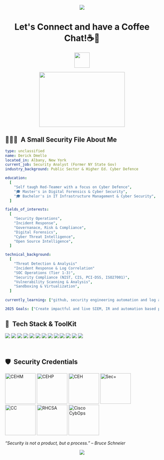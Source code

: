 <p align="center">
  <img src="https://capsule-render.vercel.app/api?type=waving&color=gradient&text=Hello%20There%20!!&height=200&section=header"/>
</p>

<h1 align="center">
  Let's Connect and have a Coffee Chat!☕💬
</h1>

<p align="center">
<a href="https://www.linkedin.com/in/dmelloderick/">
  <img height="50" src="https://user-images.githubusercontent.com/46517096/166973395-19676cd8-f8ec-4abf-83ff-da8243505b82.png"/>
</a>
  
</p>

<p align="center">
  <img src="https://media.giphy.com/media/qgQUggAC3Pfv687qPC/giphy.gif" width="280" height="180" />
</p>

<h2> 👨🏻‍💻 &nbsp;A Small Security File About Me </h2>

```yaml
type: unclassified
name: Derick Dmello
located_in: Albany, New York
current_job: Security Analyst (Former NY State Gov)
industry_background: Public Sector & Higher Ed. Cyber Defence

education:
  [
    "Self taugh Red-Teamer with a focus on Cyber Defence",
    "🎓 Master's in Digital Forensics & Cyber Security",
    "🎓 Bachelor's in IT Infrastructure Management & Cyber Security",
  ]

fields_of_interests:
  [
    "Security Operations",
    "Incident Response",
    "Governanace, Risk & Compliance",
    "Digital Forensics",
    "Cyber Threat Intelligence",
    "Open Source Intelligence",
  ]

technical_background:
  [
    "Threat Detection & Analysis"
    "Incident Response & Log Correlation"
    "SOC Operations (Tier 1-3)",
    "Security Compliance (NIST, CIS, PCI-DSS, ISO27001)",
    "Vulnerability Scanning & Analysis",
    "Sandboxing & Virtualization",
  ]
  
currently_learning: ["github, security engineering automation and log aggregating automation"]

2025 Goals: ["Create impactful and live SIEM, IR and automation based projects and learn at least 5 new technologies."]
```


<h2> 🧰 &nbsp;Tech Stack & ToolKit </h2>

<p>
  <img src="https://img.shields.io/badge/Linux-Security-blue?logo=linux&logoColor=white" />
  
  <img src="https://img.shields.io/badge/Python-Automation-yellow?logo=python&logoColor=white" />
  
  <img src="https://img.shields.io/badge/Bash-Scripting-black?logo=gnubash&logoColor=white" />
  
  <img src="https://img.shields.io/badge/Wireshark-Network%20Analysis-blue?logo=wireshark&logoColor=white" />
  
  <img src="https://img.shields.io/badge/Burp%20Suite-Web%20Testing-orange?logo=burpsuite&logoColor=white" />
  
  <img src="https://img.shields.io/badge/Checkpoint-Monitoring-red?logo=checkpoint&logoColor=white" />

  <img src="https://img.shields.io/badge/Crowdstrike-Monitoring-red?logo=crowdstrike&logoColor=white" />
  
  <img src="https://img.shields.io/badge/Splunk-SIEM-black?logo=splunk&logoColor=white" />
  <img src="https://img.shields.io/badge/Kibana-SIEM-black?logo=kibana&logoColor=white" />
  
  <img src="https://img.shields.io/badge/NIST%20800--53-Compliance-green" />
  <img src="https://img.shields.io/badge/NIST%20800--37-Compliance-green" />
  <img src="https://img.shields.io/badge/PCI%20DSS-Compliance-green" />
  <img src="https://img.shields.io/badge/ISO%2027001:2022-Compliance-green" />
</p>

<br>

<h2> 🛡️ &nbsp;Security Credentials </h2>

<img src="https://github.com/user-attachments/assets/23a7c9bf-0176-41bb-891f-2cb338b93b6a" height=100 alt="CEHM" />
<img src="https://github.com/user-attachments/assets/024fc5c5-5b93-4ba4-ad0e-5c4e0e3a3e6a" height=100 alt="CEHP" />
<img src="https://github.com/user-attachments/assets/00f5e2ce-ecf8-49f3-8c8b-51fb7d00e7bd" height=100 alt="CEH" />
<img src="https://github.com/user-attachments/assets/7a4a2ba1-21f3-42cd-a18d-78f22b11eb6c" height=100 alt="Sec+"/>
<img src="https://github.com/user-attachments/assets/a2a90382-ae0d-4881-8c8e-92475f932ea3" height=100 alt="CC" />
<img src="https://github.com/user-attachments/assets/f948989b-cfcd-4fb5-ab10-ec8704d47371" height=100 alt="RHCSA"/>
<img src="https://github.com/user-attachments/assets/1aded0dc-75d3-4eb4-8cda-4bda6bb992fb" height=100 alt="Cisco CybOps"/>


<!-- Hit counter ; under construction [![HitCount](https://hits.dwyl.com/mello-io/mello-io.svg?style=flat-square)](http://hits.dwyl.com/mello-io/mello-io) -->
<!-- Credits to https://dev.to/thepiyushmalhotra/how-to-design-an-attractive-github-profile-readme-1ppg? Thanks!  -->



_“Security is not a product, but a process.” – Bruce Schneier_

<p align="center">
  <img src="https://capsule-render.vercel.app/api?type=waving&color=gradient&height=200&section=footer"/>
</p>
